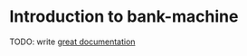 # Introduction to bank-machine

TODO: write [great documentation](http://jacobian.org/writing/what-to-write/)
